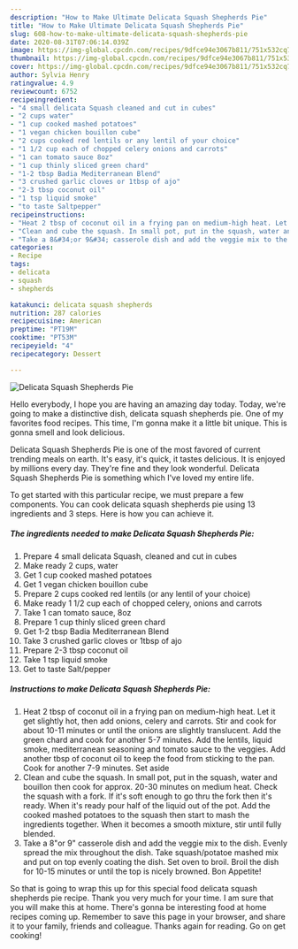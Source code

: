 ```yaml
---
description: "How to Make Ultimate Delicata Squash Shepherds Pie"
title: "How to Make Ultimate Delicata Squash Shepherds Pie"
slug: 608-how-to-make-ultimate-delicata-squash-shepherds-pie
date: 2020-08-31T07:06:14.039Z
image: https://img-global.cpcdn.com/recipes/9dfce94e3067b811/751x532cq70/delicata-squash-shepherds-pie-recipe-main-photo.jpg
thumbnail: https://img-global.cpcdn.com/recipes/9dfce94e3067b811/751x532cq70/delicata-squash-shepherds-pie-recipe-main-photo.jpg
cover: https://img-global.cpcdn.com/recipes/9dfce94e3067b811/751x532cq70/delicata-squash-shepherds-pie-recipe-main-photo.jpg
author: Sylvia Henry
ratingvalue: 4.9
reviewcount: 6752
recipeingredient:
- "4 small delicata Squash cleaned and cut in cubes"
- "2 cups water"
- "1 cup cooked mashed potatoes"
- "1 vegan chicken bouillon cube"
- "2 cups cooked red lentils or any lentil of your choice"
- "1 1/2 cup each of chopped celery onions and carrots"
- "1 can tomato sauce 8oz"
- "1 cup thinly sliced green chard"
- "1-2 tbsp Badia Mediterranean Blend"
- "3 crushed garlic cloves or 1tbsp of ajo"
- "2-3 tbsp coconut oil"
- "1 tsp liquid smoke"
- "to taste Saltpepper"
recipeinstructions:
- "Heat 2 tbsp of coconut oil in a frying pan on medium-high heat. Let it get slightly hot, then add onions, celery and carrots. Stir and cook for about 10-11 minutes or until the onions are slightly translucent. Add the green chard and cook for another 5-7 minutes. Add the lentils, liquid smoke, mediterranean seasoning and tomato sauce to the veggies. Add another tbsp of coconut oil to keep the food from sticking to the pan. Cook for another 7-9 minutes. Set aside"
- "Clean and cube the squash. In small pot, put in the squash, water and bouillon then cook for approx. 20-30 minutes on medium heat. Check the squash with a fork. If it&#39;s soft enough to go thru the fork then it&#39;s ready. When it&#39;s ready pour half of the liquid out of the pot. Add the cooked mashed potatoes to the squash then start to mash the ingredients together. When it becomes a smooth mixture, stir until fully blended."
- "Take a 8&#34;or 9&#34; casserole dish and add the veggie mix to the dish. Evenly spread the mix throughout the dish. Take squash/potatoe mashed mix and put on top evenly coating the dish. Set oven to broil. Broil the dish for 10-15 minutes or until the top is nicely browned. Bon Appetite!"
categories:
- Recipe
tags:
- delicata
- squash
- shepherds

katakunci: delicata squash shepherds 
nutrition: 287 calories
recipecuisine: American
preptime: "PT19M"
cooktime: "PT53M"
recipeyield: "4"
recipecategory: Dessert

---
```



![Delicata Squash Shepherds Pie](https://img-global.cpcdn.com/recipes/9dfce94e3067b811/751x532cq70/delicata-squash-shepherds-pie-recipe-main-photo.jpg)

Hello everybody, I hope you are having an amazing day today. Today, we're going to make a distinctive dish, delicata squash shepherds pie. One of my favorites food recipes. This time, I'm gonna make it a little bit unique. This is gonna smell and look delicious.



Delicata Squash Shepherds Pie is one of the most favored of current trending meals on earth. It's easy, it's quick, it tastes delicious. It is enjoyed by millions every day. They're fine and they look wonderful. Delicata Squash Shepherds Pie is something which I've loved my entire life.


To get started with this particular recipe, we must prepare a few components. You can cook delicata squash shepherds pie using 13 ingredients and 3 steps. Here is how you can achieve it.

<!--inarticleads1-->

##### The ingredients needed to make Delicata Squash Shepherds Pie:

1. Prepare 4 small delicata Squash, cleaned and cut in cubes
1. Make ready 2 cups, water
1. Get 1 cup cooked mashed potatoes
1. Get 1 vegan chicken bouillon cube
1. Prepare 2 cups cooked red lentils (or any lentil of your choice)
1. Make ready 1 1/2 cup each of chopped celery, onions and carrots
1. Take 1 can tomato sauce, 8oz
1. Prepare 1 cup thinly sliced green chard
1. Get 1-2 tbsp Badia Mediterranean Blend
1. Take 3 crushed garlic cloves or 1tbsp of ajo
1. Prepare 2-3 tbsp coconut oil
1. Take 1 tsp liquid smoke
1. Get to taste Salt/pepper




<!--inarticleads2-->

##### Instructions to make Delicata Squash Shepherds Pie:

1. Heat 2 tbsp of coconut oil in a frying pan on medium-high heat. Let it get slightly hot, then add onions, celery and carrots. Stir and cook for about 10-11 minutes or until the onions are slightly translucent. Add the green chard and cook for another 5-7 minutes. Add the lentils, liquid smoke, mediterranean seasoning and tomato sauce to the veggies. Add another tbsp of coconut oil to keep the food from sticking to the pan. Cook for another 7-9 minutes. Set aside
1. Clean and cube the squash. In small pot, put in the squash, water and bouillon then cook for approx. 20-30 minutes on medium heat. Check the squash with a fork. If it&#39;s soft enough to go thru the fork then it&#39;s ready. When it&#39;s ready pour half of the liquid out of the pot. Add the cooked mashed potatoes to the squash then start to mash the ingredients together. When it becomes a smooth mixture, stir until fully blended.
1. Take a 8&#34;or 9&#34; casserole dish and add the veggie mix to the dish. Evenly spread the mix throughout the dish. Take squash/potatoe mashed mix and put on top evenly coating the dish. Set oven to broil. Broil the dish for 10-15 minutes or until the top is nicely browned. Bon Appetite!




So that is going to wrap this up for this special food delicata squash shepherds pie recipe. Thank you very much for your time. I am sure that you will make this at home. There's gonna be interesting food at home recipes coming up. Remember to save this page in your browser, and share it to your family, friends and colleague. Thanks again for reading. Go on get cooking!

